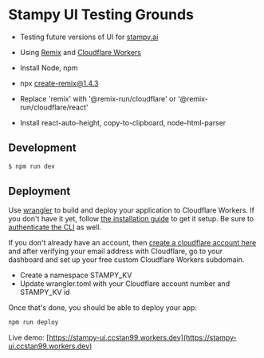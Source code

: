 # Stampy UI Testing Grounds

- Testing future versions of UI for [stampy.ai](https://stampy.ai/read/Get_involved)
- Using [Remix](https://remix.run/docs) and [Cloudflare Workers](https://developers.cloudflare.com/workers)

- Install Node, npm
- npx create-remix@1.4.3
- Replace 'remix' with '@remix-run/cloudflare' or '@remix-run/cloudflare/react'
- Install react-auto-height, copy-to-clipboard, node-html-parser

## Development

```sh
$ npm run dev
```

## Deployment

Use [wrangler](https://developers.cloudflare.com/workers/cli-wrangler) to build and deploy your application to Cloudflare Workers. If you don't have it yet, follow [the installation guide](https://developers.cloudflare.com/workers/cli-wrangler/install-update) to get it setup. Be sure to [authenticate the CLI](https://developers.cloudflare.com/workers/cli-wrangler/authentication) as well.

If you don't already have an account, then [create a cloudflare account here](https://dash.cloudflare.com/sign-up) and after verifying your email address with Cloudflare, go to your dashboard and set up your free custom Cloudflare Workers subdomain.

- Create a namespace STAMPY_KV
- Update wrangler.toml with your Cloudflare account number and STAMPY_KV id

Once that's done, you should be able to deploy your app:

```sh
npm run deploy
```

Live demo: [https://stampy-ui.ccstan99.workers.dev](https://stampy-ui.ccstan99.workers.dev)
